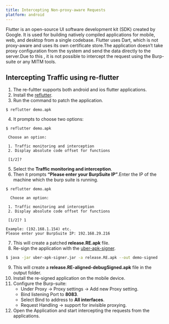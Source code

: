 ```yaml
--- 
title: Intercepting Non-proxy-aware Requests
platform: android 
---
```


Flutter is an open-source UI software development kit (SDK) created by Google. It is used for building natively compiled applications for mobile, web, and desktop from a single codebase. Flutter uses Dart, which is not proxy-aware and uses its own certificate store.The application doesn’t take proxy configuration from the system and send the data directly to the server.Due to this , it is not possible to intercept the request using the Burp-suite or any MITM tools.

## Intercepting Traffic using re-flutter

1. The re-fultter supports both android and ios flutter applications.
2. Install the [reflutter](https://github.com/Impact-I/reFlutter.git).
3. Run the command to patch the application.
```
$ reflutter demo.apk
```
4. It prompts to choose two options:
```
$ reflutter demo.apk

 Choose an option: 

 1. Traffic monitoring and interception 
 2. Display absolute code offset for functions

 [1/2]? 
```
5. Select the **Traffic monitoring and interception**.
6. Then it prompts **“Please enter your BurpSuite IP”**.Enter the IP of the machine which the burp suite is running.
```
$ reflutter demo.apk 

  Choose an option: 

 1. Traffic monitoring and interception 
 2. Display absolute code offset for functions

 [1/2]? 1

Example: (192.168.1.154) etc.
Please enter your BurpSuite IP: 192.168.29.216
```
7. This will create a patched **release.RE.apk** file.
8. Re-sign the application with the [uber-apk-signer](https://github.com/patrickfav/uber-apk-signer).
```bash
$ java -jar uber-apk-signer.jar -a release.RE.apk --out demo-signed
```
9. This will create a **release.RE-aligned-debugSigned.apk** file in the output folder.
10. Install the re-signed application on the mobile device.
11. Configure the Burp-suite:
    - Under Proxy -> Proxy settings -> Add new Proxy setting.
    - Bind listening Port to **8083**.
    - Select Bind to address to **All interfaces**.
    - Request Handling -> support for invisible proxying.
12. Open the Application and start intercepting the requests from the applications.
